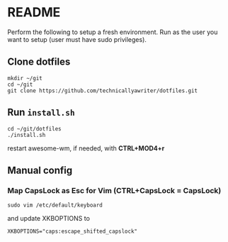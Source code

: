 # README

Perform the following to setup a fresh environment. Run as the user you want to setup (user must have sudo privileges).

## Clone dotfiles

```
mkdir ~/git
cd ~/git
git clone https://github.com/technicallyawriter/dotfiles.git
```

## Run `install.sh` 

```
cd ~/git/dotfiles
./install.sh
```

restart awesome-wm, if needed, with **CTRL+MOD4+r**

## Manual config

### Map CapsLock as Esc for Vim (CTRL+CapsLock = CapsLock)

`sudo vim /etc/default/keyboard` 

and update XKBOPTIONS to

`XKBOPTIONS="caps:escape_shifted_capslock"`

